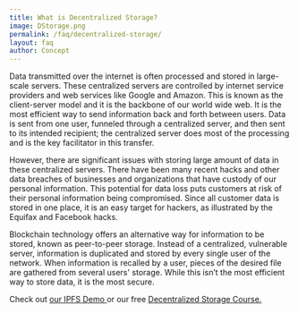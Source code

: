 ```yaml
---
title: What is Decentralized Storage?
image: DStorage.png
permalink: /faq/decentralized-storage/
layout: faq
author: Concept
---
```

<span>Data transmitted over the internet is often processed and stored in large-scale servers. These centralized servers are controlled by internet service providers and web services like Google and Amazon. This is known as the client-server model and it is the backbone of our world wide web. It is the most efficient way to send information back and forth between users. Data is sent from one user, funneled through a centralized server, and then sent to its intended recipient; the centralized server does most of the processing and is the key facilitator in this transfer.</span>

<span>However, there are significant issues with storing large amount of data in these centralized servers. There have been many recent hacks and other data breaches of businesses and organizations that have custody of our personal information. This potential for data loss puts customers at risk of their personal information being compromised. Since all customer data is stored in one place, it is an easy target for hackers, as illustrated by the Equifax and Facebook hacks.</span>

<span>Blockchain technology offers an alternative way for information to be stored, known as peer-to-peer storage. Instead of a centralized, vulnerable server, information is duplicated and stored by every single user of the network.  When information is recalled by a user, pieces of the desired file are gathered from several users' storage. While this isn’t the most efficient way to store data, it is the most secure.</span>

<span>Check out <a href="https://try-ipfs.theblockchaininstitute.org/" target="_blank" rel="noopener">our IPFS Demo </a> or our free <a href="https://staging.weteachblockchain.org/courses/decentralized-storage/" target="_blank" rel="noopener">Decentralized Storage Course.</a></span>
